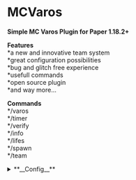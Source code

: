 # MCVaros
**Simple MC Varos Plugin for Paper 1.18.2+**

**__Features__**\
 *a new and innovative team system\
 *great configuration possibilities\
 *bug and glitch free experience\
 *usefull commands\
 *open source plugin\
 *and way more...
 
 **__Commands__**\
 */varos\
 */timer\
 */verify\
 */info\
 */lifes\
 */spawn\
 */team
 
 <details> 
 <summary>**__Config__**</summary>
```
## set on true to enable 1.8 combat ##
old_combat: true

## /verify <admin_passwort> to be able to enter admin commands ##
admin_password: example

## protection time at game start in minutes ##
prot_time: 45

## radius for spawn flight ##
spawnradius: 50

## amount of allowed deaths ##
lives: 3

## is it allowed to respawn in beds if you have lifes left ##
bed_respawn: false

## after this amount of minutes, the worldborder starts shrinking ##
start_shrinking: 60

## worldborder radius at start of the game ##
wordborder_radius: 5000

## smallest worldborder radius ##
min_worldborder_radius: 100

## player limit per team ##
max_team_players: 2

## set the spawn by using /varos setspawn ##

~Varos Plugin by _itznosehad_
```
</details>


**__About__**\
MCVaros is an simple Varos event plugin for minecraft,
which offers you a great and innovative team system
and an great playing experience.
I created it for a small german server and found 
now time to export and translate it.
